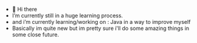 - 👋 Hi there
- I’m currently still in a huge learning process.
- and i’m currently learning/working on : Java in a way to improve myself
- Basically im quite new but im pretty sure i'll do some amazing things in some close future.


